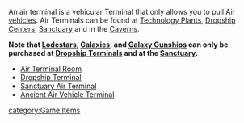 An air terminal is a vehicular Terminal that only allows you to pull Air
[vehicles](Vehicle.md). Air Terminals can be found at
[Technology Plants](Technology_Plant.md), [Dropship
Centers](Dropship_Center.md), [Sanctuary](Sanctuary.md)
and in the [Caverns](Caverns.md).

**Note that [Lodestars](Lodestar.md),
[Galaxies](Galaxy.md), and [Galaxy
Gunships](Galaxy_Gunship.md) can only be purchased at [Dropship
Terminals](Dropship_Terminal.md) and at the
[Sanctuary](Sanctuary.md).**

- [Air Terminal Room](Air_Terminal_Room.md)
- [Dropship Terminal](Dropship_Terminal.md)
- [Sanctuary Air Terminal](Sanctuary_Air_Terminal.md)
- [Ancient Air Vehicle
  Terminal](Ancient_Air_Vehicle_Terminal.md)

[category:Game Items](category:Game_Items.md)
